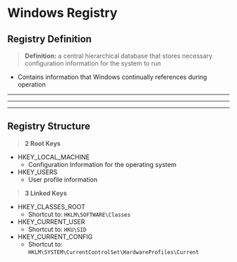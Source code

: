 # Windows Registry

## Registry Definition
> **Definition:** a central hierarchical database that stores necessary configuration information for the system to run
- Contains information that Windows continually references during operation

---
---
---
## Registry Structure

> **2 Root Keys**
- HKEY_LOCAL_MACHINE
    - Configuration Information for the operating system
- HKEY_USERS
    - User profile information

> **3 Linked Keys**
- HKEY_CLASSES_ROOT
    - Shortcut to: `HKLM\SOFTWARE\Classes`
- HKEY_CURRENT_USER
    - Shortcut to: `HKU\SID`
- HKEY_CURRENT_CONFIG
    - Shortcut to: `HKLM\SYSTEM\CurrentControlSet\HardwareProfiles\Current`